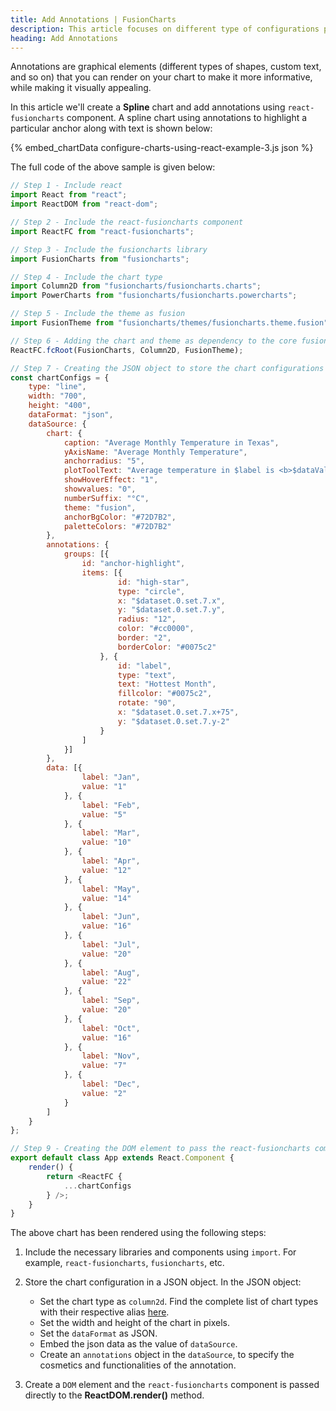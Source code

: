 ```yaml
---
title: Add Annotations | FusionCharts
description: This article focuses on different type of configurations possible using the react.
heading: Add Annotations
---
```


Annotations are graphical elements (different types of shapes, custom text, and so on) that you can render on your chart to make it more informative, while making it visually appealing.

In this article we'll create a **Spline** chart and add annotations using `react-fusioncharts` component. A spline chart using annotations to highlight a particular anchor along with text is shown below:

{% embed_chartData configure-charts-using-react-example-3.js json %}

The full code of the above sample is given below:

```javascript
// Step 1 - Include react
import React from "react";
import ReactDOM from "react-dom";

// Step 2 - Include the react-fusioncharts component
import ReactFC from "react-fusioncharts";

// Step 3 - Include the fusioncharts library
import FusionCharts from "fusioncharts";

// Step 4 - Include the chart type
import Column2D from "fusioncharts/fusioncharts.charts";
import PowerCharts from "fusioncharts/fusioncharts.powercharts";

// Step 5 - Include the theme as fusion
import FusionTheme from "fusioncharts/themes/fusioncharts.theme.fusion";

// Step 6 - Adding the chart and theme as dependency to the core fusioncharts
ReactFC.fcRoot(FusionCharts, Column2D, FusionTheme);

// Step 7 - Creating the JSON object to store the chart configurations
const chartConfigs = {
    type: "line",
    width: "700",
    height: "400",
    dataFormat: "json",
    dataSource: {
        chart: {
            caption: "Average Monthly Temperature in Texas",
            yAxisName: "Average Monthly Temperature",
            anchorradius: "5",
            plotToolText: "Average temperature in $label is <b>$dataValue</b>",
            showHoverEffect: "1",
            showvalues: "0",
            numberSuffix: "°C",
            theme: "fusion",
            anchorBgColor: "#72D7B2",
            paletteColors: "#72D7B2"
        },
        annotations: {
            groups: [{
                id: "anchor-highlight",
                items: [{
                        id: "high-star",
                        type: "circle",
                        x: "$dataset.0.set.7.x",
                        y: "$dataset.0.set.7.y",
                        radius: "12",
                        color: "#cc0000",
                        border: "2",
                        borderColor: "#0075c2"
                    }, {
                        id: "label",
                        type: "text",
                        text: "Hottest Month",
                        fillcolor: "#0075c2",
                        rotate: "90",
                        x: "$dataset.0.set.7.x+75",
                        y: "$dataset.0.set.7.y-2"
                    }
                ]
            }]
        },
        data: [{
                label: "Jan",
                value: "1"
            }, {
                label: "Feb",
                value: "5"
            }, {
                label: "Mar",
                value: "10"
            }, {
                label: "Apr",
                value: "12"
            }, {
                label: "May",
                value: "14"
            }, {
                label: "Jun",
                value: "16"
            }, {
                label: "Jul",
                value: "20"
            }, {
                label: "Aug",
                value: "22"
            }, {
                label: "Sep",
                value: "20"
            }, {
                label: "Oct",
                value: "16"
            }, {
                label: "Nov",
                value: "7"
            }, {
                label: "Dec",
                value: "2"
            }
        ]
    }
};

// Step 9 - Creating the DOM element to pass the react-fusioncharts component
export default class App extends React.Component {
    render() {
        return <ReactFC {
            ...chartConfigs
        } />;
    }
}
```

The above chart has been rendered using the following steps:

1. Include the necessary libraries and components using `import`. For example, `react-fusioncharts`, `fusioncharts`, etc.

2. Store the chart configuration in a JSON object. In the JSON object:
    * Set the chart type as `column2d`. Find the complete list of chart types with their respective alias [here](https://www.fusioncharts.com/dev/chart-guide/list-of-charts).
    * Set the width and height of the chart in pixels. 
    * Set the `dataFormat` as JSON.
    * Embed the json data as the value of `dataSource`.
    * Create an `annotations` object in the `dataSource`, to specify the cosmetics and functionalities of the annotation.

3. Create a `DOM` element and the `react-fusioncharts` component is passed directly to the **ReactDOM.render()** method.